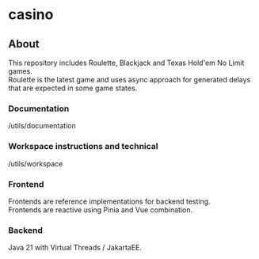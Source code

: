 # casino

## About <br>
This repository includes Roulette, Blackjack and Texas Hold'em No Limit games. <br>
Roulette is the latest game and uses async approach for generated delays that are expected in some game states.<br>

### Documentation
/utils/documentation

### Workspace instructions and technical
 /utils/workspace

### Frontend
Frontends are reference implementations for backend testing. <br>
Frontends are reactive using Pinia and Vue combination.  <br>

### Backend
Java 21 with Virtual Threads  / JakartaEE.  <br>







 